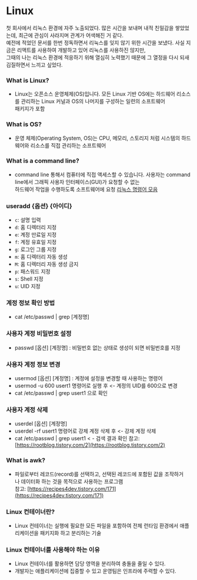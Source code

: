 # Linux

첫 회사에서 리눅스 환경에 자주 노출되었다. 많은 시간을 보내며 내적 친밀감을 쌓았었는데, 최근에 관심이 사라지며 관계가 어색해진 거 같다.<br />
예전에 적었던 문서를 한번 정독하면서 리눅스를 잊지 않기 위한 시간을 보냈다. 사실 지금은 리액트를 사용하여 개발하고 있어 리눅스를 사용하진 않지만,<br />
그때의 나는 리눅스 환경에 적응하기 위해 열심히 노력했기 때문에 그 열정을 다시 되새김질하면서 느끼고 싶었다.

### What is Linux?

- Linux는 오픈소스 운영체제(OS)입니다. 모든 Linux 기반 OS에는 하드웨어 리소스를 관리하는 Linux 커널과 OS의 나머지를 구성하는 일련의 소프트웨어<br /> 패키지가 포함

### What is OS?

- 운영 체제(Operating System, OS)는 CPU, 메모리, 스토리지 처럼 시스템의 하드웨어와 리소스를 직접 관리하는 소프트웨어

### What is a command line?

- command line 통해서 컴퓨터에 직접 액세스할 수 있습니다. 사용자는 command line에서 그래픽 사용자 인터페이스(GUI)가 요청할 수 없는 <br />하드웨어 작업을 수행하도록 소프트웨어에 요청
  [리눅스 명령어 모음 ](https://www.notion.so/b832fc6793fc47e681415f258bea0c5b)

### useradd {옵션} {아이디}

- `c`: 설명 입력
- `d`: 홈 디렉터리 지정
- `e`: 계정 만료일 지정
- `f`: 계정 유효일 지정
- `g`: 로그인 그룹 지정
- `m`: 홈 디렉터리 자동 생성
- `M`: 홈 디렉터리 자동 생성 금지
- `p`: 패스워드 지정
- `s`: Shell 지정
- `u`: UID 지정

### 계정 정보 확인 방법

- cat /etc/passwd | grep [계정명]

### 사용자 계정 비밀번호 설정

- passwd [옵션] [계정명] : 비밀번호 없는 상태로 생성이 되면 비밀번호를 지정

### 사용자 계정 정보 변경

- usermod [옵션] [계정명] : 계정에 설정을 변경할 때 사용하는 명령어
- usermod -u 600 usert1 명령어로 실행 후 <- 계정의 UID를 600으로 변경
- cat /etc/passwd | grep usert1 으로 확인

### 사용자 계정 삭제

- userdel [옵션] [계정명]
- userdel -rf usert1 명령어로 강제 계정 삭제 후 <- 강제 계정 삭제
- cat /etc/passwd | grep usert1 < - 검색 결과 확인
  참고: [https://rootblog.tistory.com/2](https://rootblog.tistory.com/2)

### What is awk?

- 파일로부터 레코드(record)를 선택하고, 선택된 레코드에 포함된 값을 조작하거나 데이터화 하는 것을 목적으로 사용하는 프로그램<br />
  참고: [https://recipes4dev.tistory.com/171](https://recipes4dev.tistory.com/171)

### Linux 컨테이너란?

- Linux 컨테이너는 실행에 필요한 모든 파일을 포함하여 전체 런타임 환경에서 애플리케이션을 패키지화 하고 분리하는 기술

### Linux 컨테이너를 사용해야 하는 이유

- Linux 컨테이너를 활용하면 담당 영역을 분리하여 충돌을 줄일 수 있다.
- 개발자는 애플리케이션에 집중할 수 있고 운영팀은 인프라에 주력할 수 있다.
